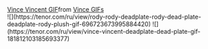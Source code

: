 <div class="tenor-gif-embed" data-postid="181812103185693377" data-share-method="host" data-aspect-ratio="1" data-width="100%"><a href="https://tenor.com/view/vince-vincent-deadplate-dead-plate-gif-181812103185693377">Vince Vincent GIF</a>from <a href="https://tenor.com/search/vince-gifs">Vince GIFs</a></div> <script type="text/javascript" async src="https://tenor.com/embed.js"></script>
 ![](https://tenor.com/ru/view/rody-rody-deadplate-rody-dead-plate-deadplate-rody-plush-gif-696723673995884420) 
 ![](https://tenor.com/ru/view/vince-vincent-deadplate-dead-plate-gif-181812103185693377) 
 
